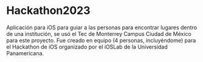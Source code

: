 # Hackathon2023
Aplicación para iOS para guiar a las personas para encontrar lugares dentro de una institución, se usó el Tec de Monterrey Campus Ciudad de México para este proyecto. Fue creado en equipo (4 personas, incluyéndome) para el Hackathon de iOS organizado por el iOSLab de la Universidad Panamericana. 

